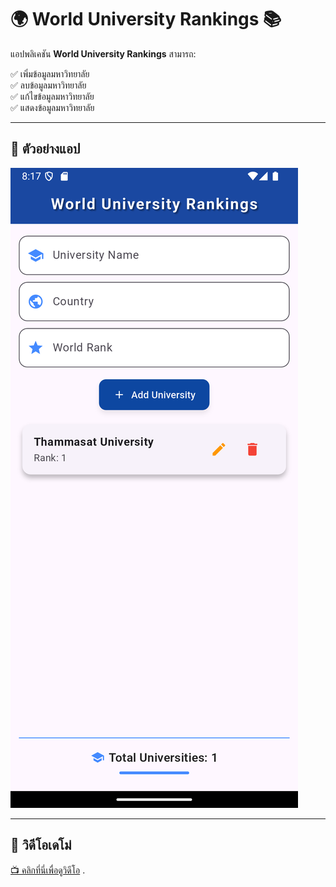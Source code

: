 # 🌍 World University Rankings 📚

แอปพลิเคชัน **World University Rankings** สามารถ:

✅ เพิ่มข้อมูลมหาวิทยาลัย  
✅ ลบข้อมูลมหาวิทยาลัย  
✅ แก้ไขข้อมูลมหาวิทยาลัย  
✅ แสดงข้อมูลมหาวิทยาลัย  

---
## 📸 ตัวอย่างแอป
![ภาพกิจกรรม 1](Universityapp.png)

---

## 🎥 วิดีโอเดโม่
[📺 คลิกที่นี่เพื่อดูวิดีโอ](https://drive.google.com/file/d/12ZycvKHA_VHIrVh-RQL6RBruGVZbLrrO/view?usp=sharing)
.
